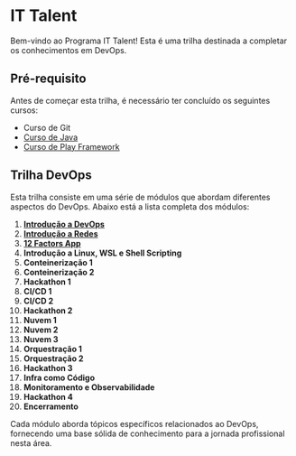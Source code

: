 # IT Talent

Bem-vindo ao Programa IT Talent! Esta é uma trilha destinada a completar os conhecimentos em DevOps.

## Pré-requisito

Antes de começar esta trilha, é necessário ter concluído os seguintes cursos:
- Curso de Git
- [Curso de Java](https://github.com/CauanDZN/java-conceitos-iniciais)
- [Curso de Play Framework](https://github.com/CauanDZN/api-com-play)

## Trilha DevOps

Esta trilha consiste em uma série de módulos que abordam diferentes aspectos do DevOps. Abaixo está a lista completa dos módulos:

1. **[Introdução a DevOps](01_introducao_a_devops)**
2. **[Introdução a Redes](02_introducao_a_redes)**
3. **[12 Factors App](03_twelve_factors_app)**
4. **Introdução a Linux, WSL e Shell Scripting**
5. **Conteinerização 1**
6. **Conteinerização 2**
7. **Hackathon 1**
8. **CI/CD 1**
9. **CI/CD 2**
10. **Hackathon 2**
11. **Nuvem 1**
12. **Nuvem 2**
13. **Nuvem 3**
14. **Orquestração 1**
15. **Orquestração 2**
16. **Hackathon 3**
17. **Infra como Código**
18. **Monitoramento e Observabilidade**
19. **Hackathon 4**
20. **Encerramento**

Cada módulo aborda tópicos específicos relacionados ao DevOps, fornecendo uma base sólida de conhecimento para a jornada profissional nesta área.
